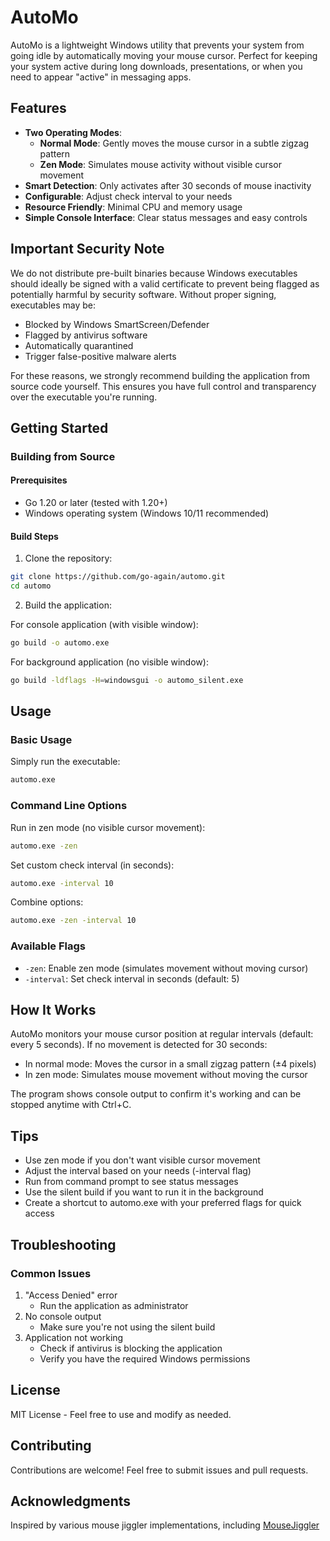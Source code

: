 # AutoMo

AutoMo is a lightweight Windows utility that prevents your system from going idle by automatically moving your mouse cursor. Perfect for keeping your system active during long downloads, presentations, or when you need to appear "active" in messaging apps.

## Features

- **Two Operating Modes**:
  - **Normal Mode**: Gently moves the mouse cursor in a subtle zigzag pattern
  - **Zen Mode**: Simulates mouse activity without visible cursor movement
- **Smart Detection**: Only activates after 30 seconds of mouse inactivity
- **Configurable**: Adjust check interval to your needs
- **Resource Friendly**: Minimal CPU and memory usage
- **Simple Console Interface**: Clear status messages and easy controls

## Important Security Note

We do not distribute pre-built binaries because Windows executables should ideally be signed with a valid certificate to prevent being flagged as potentially harmful by security software. Without proper signing, executables may be:
- Blocked by Windows SmartScreen/Defender
- Flagged by antivirus software
- Automatically quarantined
- Trigger false-positive malware alerts

For these reasons, we strongly recommend building the application from source code yourself. This ensures you have full control and transparency over the executable you're running.

## Getting Started

### Building from Source

#### Prerequisites
- Go 1.20 or later (tested with 1.20+)
- Windows operating system (Windows 10/11 recommended)

#### Build Steps

1. Clone the repository:
```bash
git clone https://github.com/go-again/automo.git
cd automo
```

2. Build the application:

For console application (with visible window):
```bash
go build -o automo.exe
```

For background application (no visible window):
```bash
go build -ldflags -H=windowsgui -o automo_silent.exe
```

## Usage

### Basic Usage

Simply run the executable:
```bash
automo.exe
```

### Command Line Options

Run in zen mode (no visible cursor movement):
```bash
automo.exe -zen
```

Set custom check interval (in seconds):
```bash
automo.exe -interval 10
```

Combine options:
```bash
automo.exe -zen -interval 10
```

### Available Flags
- `-zen`: Enable zen mode (simulates movement without moving cursor)
- `-interval`: Set check interval in seconds (default: 5)

## How It Works

AutoMo monitors your mouse cursor position at regular intervals (default: every 5 seconds). If no movement is detected for 30 seconds:
- In normal mode: Moves the cursor in a small zigzag pattern (±4 pixels)
- In zen mode: Simulates mouse movement without moving the cursor

The program shows console output to confirm it's working and can be stopped anytime with Ctrl+C.

## Tips
- Use zen mode if you don't want visible cursor movement
- Adjust the interval based on your needs (-interval flag)
- Run from command prompt to see status messages
- Use the silent build if you want to run it in the background
- Create a shortcut to automo.exe with your preferred flags for quick access

## Troubleshooting

### Common Issues
1. "Access Denied" error
   - Run the application as administrator
2. No console output
   - Make sure you're not using the silent build
3. Application not working
   - Check if antivirus is blocking the application
   - Verify you have the required Windows permissions

## License

MIT License - Feel free to use and modify as needed.

## Contributing

Contributions are welcome! Feel free to submit issues and pull requests.

## Acknowledgments

Inspired by various mouse jiggler implementations, including [MouseJiggler](https://github.com/arkane-systems/mousejiggler)
